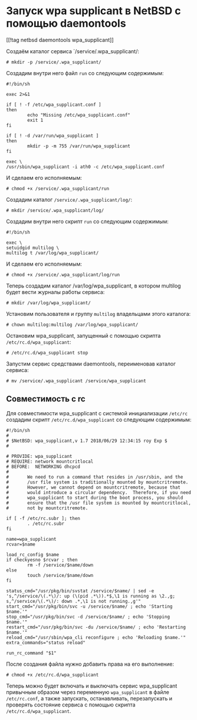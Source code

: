Запуск wpa supplicant в NetBSD с помощью daemontools
====================================================

[[!tag netbsd daemontools wpa_supplicant]]

Создаём каталог сервиса `/service/.wpa_supplicant/:

    # mkdir -p /service/.wpa_supplicant/

Создадим внутри него файл `run` со следующим содержимым:

    #!/bin/sh
    
    exec 2>&1
    
    if [ ! -f /etc/wpa_supplicant.conf ]
    then
            echo "Missing /etc/wpa_supplicant.conf"
            exit 1
    fi
    
    if [ ! -d /var/run/wpa_supplicant ]
    then
            mkdir -p -m 755 /var/run/wpa_supplicant
    fi
    
    exec \
    /usr/sbin/wpa_supplicant -i ath0 -c /etc/wpa_supplicant.conf

И сделаем его исполняемым:

    # chmod +x /service/.wpa_supplicant/run

Создадим каталог `/service/.wpa_supplicant/log/`:

    # mkdir /service/.wpa_supplicant/log/

Создадим внутри него скрипт `run` со следующим содержимым:

    #!/bin/sh
    
    exec \
    setuidgid multilog \
    multilog t /var/log/wpa_supplicant/

И сделаем его исполняемым:

    # chmod +x /service/.wpa_supplicant/log/run

Теперь создадим каталог /var/log/wpa_supplicant, в котором multilog будет вести журналы работы сервиса:

    # mkdir /var/log/wpa_supplicant/

Установим пользователя и группу `multilog` владельцами этого каталога:

    # chown multilog:multilog /var/log/wpa_supplicant/

Остановим wpa_supplicant, запущенный с помощью скрипта `/etc/rc.d/wpa_supplicant`:

    # /etc/rc.d/wpa_supplicant stop

Запустим сервис средствами daemontools, переименовав каталог сервиса:

    # mv /service/.wpa_supplicant /service/wpa_supplicant

Совместимость с rc
------------------

Для совместимости wpa_supplicant с системой инициализации `/etc/rc` создадим скрипт `/etc/rc.d/wpa_supplicant` со следующим содержимым:

    #!/bin/sh
    #
    # $NetBSD: wpa_supplicant,v 1.7 2018/06/29 12:34:15 roy Exp $
    #
    
    # PROVIDE: wpa_supplicant
    # REQUIRE: network mountcritlocal
    # BEFORE:  NETWORKING dhcpcd
    #
    #       We need to run a command that resides in /usr/sbin, and the
    #       /usr file system is traditionally mounted by mountcritremote.
    #       However, we cannot depend on mountcritremote, because that
    #       would introduce a circular dependency.  Therefore, if you need
    #       wpa_supplicant to start during the boot process, you should
    #       ensure that the /usr file system is mounted by mountcritlocal,
    #       not by mountcritremote.
    
    if [ -f /etc/rc.subr ]; then
            . /etc/rc.subr
    fi
    
    name=wpa_supplicant
    rcvar=$name
    
    load_rc_config $name
    if checkyesno $rcvar ; then
            rm -f /service/$name/down
    else
            touch /service/$name/down
    fi
    
    status_cmd="/usr/pkg/bin/svstat /service/$name/ | sed -e 's,^/service/\(.*\)/: up (\(pid .*\)).*$,\1 is running as \2.,g; s,^/service/\(.*\)/: down .*,\1 is not running.,g'"
    start_cmd="/usr/pkg/bin/svc -u /service/$name/ ; echo 'Starting $name.'"
    stop_cmd="/usr/pkg/bin/svc -d /service/$name/ ; echo 'Stopping $name.'"
    restart_cmd="/usr/pkg/bin/svc -du /service/$name/ ; echo 'Restarting $name.'"
    reload_cmd="/usr/sbin/wpa_cli reconfigure ; echo 'Reloading $name.'"
    extra_commands="status reload"
    
    run_rc_command "$1"
    
После создания файла нужно добавить права на его выполнение:

    # chmod +x /etc/rc.d/wpa_supplicant

Теперь можно будет включать и выключать сервис wpa_supplicant привычным образом через переменную `wpa_supplicant` в файле `/etc/rc.conf`, а также запускать, останавливать, перезапускать и проверять состояние сервиса с помощью скрипта `/etc/rc.d/wpa_supplicant`.
